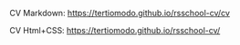 CV Markdown: https://tertiomodo.github.io/rsschool-cv/cv

CV Html+CSS: https://tertiomodo.github.io/rsschool-cv/